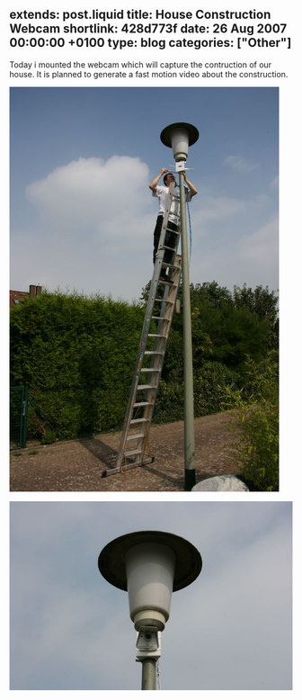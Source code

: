 extends: post.liquid
title: House Construction Webcam
shortlink: 428d773f
date: 26 Aug 2007 00:00:00 +0100
type: blog
categories: ["Other"]
---

Today i mounted the webcam which will capture the contruction of our house. It is
planned to generate a fast motion video about the construction.

<!-- more -->

![Me on a ladder](montage1.jpg)

![Mounted Camera](montage2.jpg)
